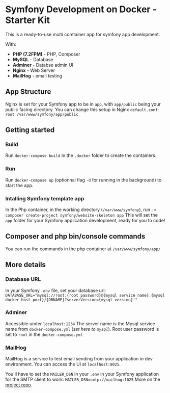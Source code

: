 # Symfony Development on Docker - Starter Kit

This is a ready-to-use multi comtainer app for symfony app development.

With:

- **PHP (7.2FPM)** - PHP, Composer
- **MySQL** - Database
- **Adminer** - Databse admin UI
- **Nginx** - Web Server
- **MailHog** - email testing

## App Structure

Nginx is set for your Symfony app to be in `app`, with `app/public` being your public facing directory.
You can change this setup in Nginx `default.conf`:
`root /var/www/symfony/app/public`

## Getting started

### Build

Run `docker-compose build` in the `.docker` folder to create the containers.

### Run

Run `docker-compose up` (optionnal flag `-d` for running in the background) to start the app.

### Intalling Symfony template app

In the Php container, in the working directory (`/var/www/symfony`), run :
`> composer create-project symfony/website-skeleton app`
This will set the `app` folder for your Symfony application development, ready for you to code!

## Composer and php bin/console commands

You can run the commands in the php container at `/var/www/symfony/app/`

## More details

### Database URL

In your Symfony `.env` file, set your database url:
`DATABASE_URL="mysql://root:{root password}@{mysql service name}:{mysql docker host port}/{DBNAME}?serverVersion={mysql version}'"`

### Adminer

Accessible under `localhost:1234`
The server name is the Mysql service name from `docker-compose.yml` (_set here to `mysql`_).
Root user password is set to `root` in the `docker-compose.yml`

### MailHog

MailHog is a service to test email sending from your application in dev environment.
You can access the UI at `localhost:8025`.

You'll have to set the `MAILER_DSN` in your `.env` in your Symfony application for the SMTP client to work:
`MAILER_DSN=smtp://mailhog:1025`
More on the [project repo](https://github.com/mailhog/MailHog).
